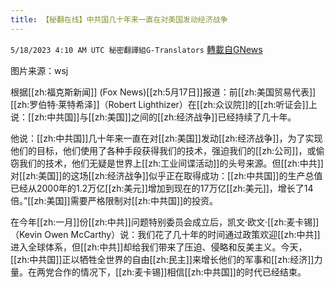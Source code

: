 ```yaml
---
title: 【秘翻在线】中共国几十年来一直在对美国发动经济战争
---
```

`5/18/2023 4:10 AM UTC 秘密翻譯組G-Translators` [轉載自GNews](https://gnews.org/articles/1309926)

         
图片来源：wsj

根据[[zh:福克斯新闻]] (Fox News)[[zh:5月17日]]报道：前[[zh:美国贸易代表]][[zh:罗伯特·莱特希泽]]（Robert Lighthizer）在[[zh:众议院]]的[[zh:听证会]]上说：[[zh:中共国]]与[[zh:美国]]之间的[[zh:经济战争]]已经持续了几十年。

他说：[[zh:中共国]]几十年来一直在对[[zh:美国]]发动[[zh:经济战争]]，为了实现他们的目标，他们使用了各种手段获得我们的技术，强迫我们的[[zh:公司]]，或偷窃我们的技术，他们无疑是世界上[[zh:工业间谍活动]]的头号来源。但[[zh:中共]]对[[zh:美国]]的这场[[zh:经济战争]]似乎正在取得成功：[[zh:中共国]]的生产总值已经从2000年的1.2万亿[[zh:美元]]增加到现在的17万亿[[zh:美元]]，增长了14倍。”[[zh:美国]]需要严格限制对[[zh:中共国]]的投资。

在今年[[zh:一月]]份[[zh:中共]]问题特别委员会成立后，凯文·欧文·[[zh:麦卡锡]]（Kevin Owen McCarthy）说：我们花了几十年的时间通过政策欢迎[[zh:中共]]进入全球体系，但[[zh:中共]]却给我们带来了压迫、侵略和反美主义。今天，[[zh:中共国]]正以牺牲全世界的自由[[zh:民主]]来增长他们的军事和[[zh:经济]]力量。在两党合作的情况下，[[zh:麦卡锡]]相信[[zh:中共国]]的时代已经结束。
